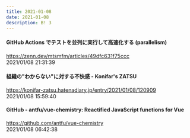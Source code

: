 ```yaml
---
title: 2021-01-08
date: 2021-01-08
description: B! 3
---
```


#### GitHub Actions でテストを並列に実行して高速化する (parallelism)
https://zenn.dev/mtsmfm/articles/49dfc631f75ccc<br>
2021/01/08 21:31:39<br>


#### 組織の"わからない"に対する不快感 - Konifar's ZATSU
https://konifar-zatsu.hatenadiary.jp/entry/2021/01/08/120909<br>
2021/01/08 15:59:40<br>


#### GitHub - antfu/vue-chemistry: Reactified JavaScript functions for Vue
https://github.com/antfu/vue-chemistry<br>
2021/01/08 06:42:38<br>



